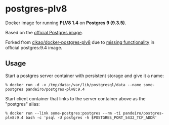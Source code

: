 postgres-plv8
=============

Docker image for running **PLV8 1.4** on **Postgres 9 (9.3.5)**.

Based on the [official Postgres image](http://registry.hub.docker.com/_/postgres/).

Forked from [clkao/docker-postgres-plv8](https://github.com/clkao/docker-postgres-plv8) due
to [missing functionality](https://github.com/docker-library/postgres/issues/41) in official postgres:9.4 image.



## Usage

Start a postgres server container with persistent storage and give it a name:

    % docker run -d -v /tmp/data:/var/lib/postgresql/data --name some-postgres pandeiro/postgres-plv8:9.4

Start client container that links to the server container above as the "postgres" alias:

    % docker run --link some-postgres:postgres --rm -ti pandeiro/postgres-plv8:9.4 bash -c 'psql -U postgres -h $POSTGRES_PORT_5432_TCP_ADDR'
